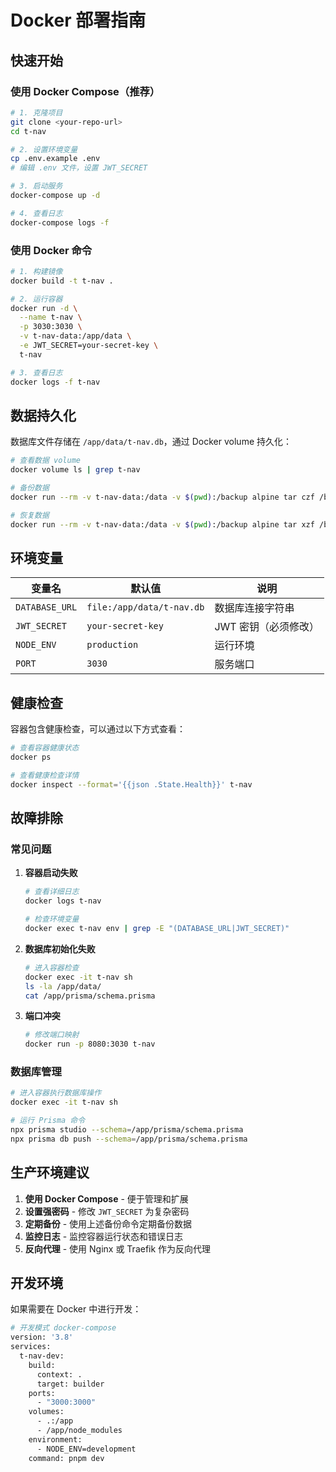 # Docker 部署指南

## 快速开始

### 使用 Docker Compose（推荐）

```bash
# 1. 克隆项目
git clone <your-repo-url>
cd t-nav

# 2. 设置环境变量
cp .env.example .env
# 编辑 .env 文件，设置 JWT_SECRET

# 3. 启动服务
docker-compose up -d

# 4. 查看日志
docker-compose logs -f
```

### 使用 Docker 命令

```bash
# 1. 构建镜像
docker build -t t-nav .

# 2. 运行容器
docker run -d \
  --name t-nav \
  -p 3030:3030 \
  -v t-nav-data:/app/data \
  -e JWT_SECRET=your-secret-key \
  t-nav

# 3. 查看日志
docker logs -f t-nav
```

## 数据持久化

数据库文件存储在 `/app/data/t-nav.db`，通过 Docker volume 持久化：

```bash
# 查看数据 volume
docker volume ls | grep t-nav

# 备份数据
docker run --rm -v t-nav-data:/data -v $(pwd):/backup alpine tar czf /backup/t-nav-backup.tar.gz -C /data .

# 恢复数据
docker run --rm -v t-nav-data:/data -v $(pwd):/backup alpine tar xzf /backup/t-nav-backup.tar.gz -C /data
```

## 环境变量

| 变量名 | 默认值 | 说明 |
|--------|--------|------|
| `DATABASE_URL` | `file:/app/data/t-nav.db` | 数据库连接字符串 |
| `JWT_SECRET` | `your-secret-key` | JWT 密钥（必须修改） |
| `NODE_ENV` | `production` | 运行环境 |
| `PORT` | `3030` | 服务端口 |

## 健康检查

容器包含健康检查，可以通过以下方式查看：

```bash
# 查看容器健康状态
docker ps

# 查看健康检查详情
docker inspect --format='{{json .State.Health}}' t-nav
```

## 故障排除

### 常见问题

1. **容器启动失败**
   ```bash
   # 查看详细日志
   docker logs t-nav
   
   # 检查环境变量
   docker exec t-nav env | grep -E "(DATABASE_URL|JWT_SECRET)"
   ```

2. **数据库初始化失败**
   ```bash
   # 进入容器检查
   docker exec -it t-nav sh
   ls -la /app/data/
   cat /app/prisma/schema.prisma
   ```

3. **端口冲突**
   ```bash
   # 修改端口映射
   docker run -p 8080:3030 t-nav
   ```

### 数据库管理

```bash
# 进入容器执行数据库操作
docker exec -it t-nav sh

# 运行 Prisma 命令
npx prisma studio --schema=/app/prisma/schema.prisma
npx prisma db push --schema=/app/prisma/schema.prisma
```

## 生产环境建议

1. **使用 Docker Compose** - 便于管理和扩展
2. **设置强密码** - 修改 `JWT_SECRET` 为复杂密码
3. **定期备份** - 使用上述备份命令定期备份数据
4. **监控日志** - 监控容器运行状态和错误日志
5. **反向代理** - 使用 Nginx 或 Traefik 作为反向代理

## 开发环境

如果需要在 Docker 中进行开发：

```bash
# 开发模式 docker-compose
version: '3.8'
services:
  t-nav-dev:
    build:
      context: .
      target: builder
    ports:
      - "3000:3000"
    volumes:
      - .:/app
      - /app/node_modules
    environment:
      - NODE_ENV=development
    command: pnpm dev
```
